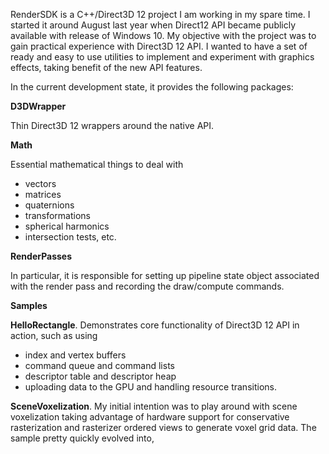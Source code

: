 RenderSDK is a C++/Direct3D 12 project I am working in my spare time.
I started it around August last year when Direct12 API became publicly available with release of Windows 10.
My objective with the project was to gain practical experience with Direct3D 12 API.
I wanted to have a set of ready and easy to use utilities to implement and experiment with graphics effects, taking benefit of the new API features.

In the current development state, it provides the following packages:

<b>D3DWrapper</b>

Thin Direct3D 12 wrappers around the native API.

<b>Math</b>

Essential mathematical things to deal with
- vectors
- matrices
- quaternions
- transformations
- spherical harmonics
- intersection tests, etc.

<b>RenderPasses</b>

In particular, it is responsible for setting up pipeline state object associated with the render pass and recording the draw/compute commands.

<b>Samples</b>

<b>HelloRectangle</b>. Demonstrates core functionality of Direct3D 12 API in action, such as using
- index and vertex buffers
- command queue and command lists
- descriptor table and descriptor heap
- uploading data to the GPU and handling resource transitions.

<b>SceneVoxelization</b>. My initial intention was to play around with scene voxelization taking advantage of hardware support for conservative rasterization and rasterizer ordered views to generate voxel grid data. The sample pretty quickly evolved into,  
